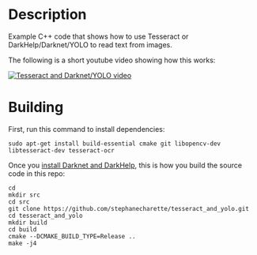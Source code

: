 # Description

Example C++ code that shows how to use Tesseract or DarkHelp/Darknet/YOLO to read text from images.

The following is a short youtube video showing how this works:

[![Tesseract and Darknet/YOLO video](https://img.youtube.com/vi/_BsLM4e3_oo/0.jpg)](https://www.youtube.com/watch?v=_BsLM4e3_oo)

# Building

First, run this command to install dependencies:

	sudo apt-get install build-essential cmake git libopencv-dev libtesseract-dev tesseract-ocr

Once you [install Darknet and DarkHelp](https://github.com/stephanecharette/DarkHelp#building-darknet-linux), this is how you build the source code in this repo:

	cd
	mkdir src
	cd src
	git clone https://github.com/stephanecharette/tesseract_and_yolo.git
	cd tesseract_and_yolo
	mkdir build
	cd build
	cmake --DCMAKE_BUILD_TYPE=Release ..
	make -j4
